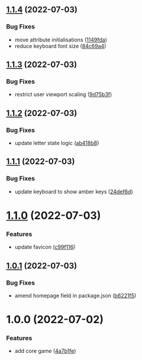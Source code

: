 ## [1.1.4](https://github.com/ollyrowe/wordle/compare/v1.1.3...v1.1.4) (2022-07-03)


### Bug Fixes

* move attribute initialisations ([1149fda](https://github.com/ollyrowe/wordle/commit/1149fdad180fd25a8287aa0b6990a987e6f67cba))
* reduce keyboard font size ([84c69a4](https://github.com/ollyrowe/wordle/commit/84c69a45a63f111f054368901007add92f501ba9))

## [1.1.3](https://github.com/ollyrowe/wordle/compare/v1.1.2...v1.1.3) (2022-07-03)


### Bug Fixes

* restrict user viewport scaling ([9d75b3f](https://github.com/ollyrowe/wordle/commit/9d75b3fc762fc762e575b16288972d16b7dcd692))

## [1.1.2](https://github.com/ollyrowe/wordle/compare/v1.1.1...v1.1.2) (2022-07-03)


### Bug Fixes

* update letter state logic ([ab418b8](https://github.com/ollyrowe/wordle/commit/ab418b84e2c0b99ff03f9e559e0fa6ebff6797c8))

## [1.1.1](https://github.com/ollyrowe/wordle/compare/v1.1.0...v1.1.1) (2022-07-03)


### Bug Fixes

* update keyboard to show amber keys ([24def6d](https://github.com/ollyrowe/wordle/commit/24def6d6e40636237ad5ddde78ced1672c16e125))

# [1.1.0](https://github.com/ollyrowe/wordle/compare/v1.0.1...v1.1.0) (2022-07-03)


### Features

* update favicon ([c99f116](https://github.com/ollyrowe/wordle/commit/c99f11620de3b46d2e8bc1a86f1b3a5d9f7f4ceb))

## [1.0.1](https://github.com/ollyrowe/wordle/compare/v1.0.0...v1.0.1) (2022-07-03)


### Bug Fixes

* amend homepage field in package.json ([b6221f5](https://github.com/ollyrowe/wordle/commit/b6221f59e121c06ad85dc5e55e8a1dccd76696b5))

# 1.0.0 (2022-07-02)


### Features

* add core game ([4a7b1fe](https://github.com/ollyrowe/wordle/commit/4a7b1fedfdd7ef5a43c7934f4fa1cea7667e7fce))
